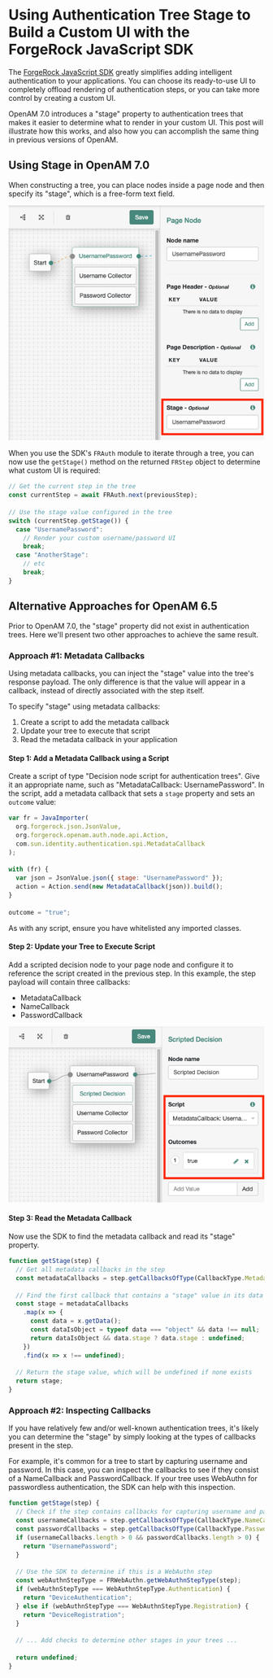 # Using Authentication Tree Stage to Build a Custom UI with the ForgeRock JavaScript SDK

The [ForgeRock JavaScript SDK](https://sdks.forgerock.com/javascript/index/) greatly simplifies adding intelligent authentication to your applications. You can choose its ready-to-use UI to completely offload rendering of authentication steps, or you can take more control by creating a custom UI.

OpenAM 7.0 introduces a "stage" property to authentication trees that makes it easier to determine what to render in your custom UI. This post will illustrate how this works, and also how you can accomplish the same thing in previous versions of OpenAM.

## Using Stage in OpenAM 7.0

When constructing a tree, you can place nodes inside a page node and then specify its "stage", which is a free-form text field.

![Stage property in OpenAM 7.0 trees](img/am7_editor_stage.png)

When you use the SDK's `FRAuth` module to iterate through a tree, you can now use the `getStage()` method on the returned `FRStep` object to determine what custom UI is required:

```ts
// Get the current step in the tree
const currentStep = await FRAuth.next(previousStep);

// Use the stage value configured in the tree
switch (currentStep.getStage()) {
  case "UsernamePassword":
    // Render your custom username/password UI
    break;
  case "AnotherStage":
    // etc
    break;
}
```

## Alternative Approaches for OpenAM 6.5

Prior to OpenAM 7.0, the "stage" property did not exist in authentication trees. Here we'll present two other approaches to achieve the same result.

### Approach #1: Metadata Callbacks

Using metadata callbacks, you can inject the "stage" value into the tree's response payload. The only difference is that the value will appear in a callback, instead of directly associated with the step itself.

To specify "stage" using metadata callbacks:

1. Create a script to add the metadata callback
1. Update your tree to execute that script
1. Read the metadata callback in your application

#### Step 1: Add a Metadata Callback using a Script

Create a script of type "Decision node script for authentication trees". Give it an appropriate name, such as "MetadataCallback: UsernamePassword". In the script, add a metadata callback that sets a `stage` property and sets an `outcome` value:

```js
var fr = JavaImporter(
  org.forgerock.json.JsonValue,
  org.forgerock.openam.auth.node.api.Action,
  com.sun.identity.authentication.spi.MetadataCallback
);

with (fr) {
  var json = JsonValue.json({ stage: "UsernamePassword" });
  action = Action.send(new MetadataCallback(json)).build();
}

outcome = "true";
```

As with any script, ensure you have whitelisted any imported classes.

#### Step 2: Update your Tree to Execute Script

Add a scripted decision node to your page node and configure it to reference the script created in the previous step. In this example, the step payload will contain three callbacks:

- MetadataCallback
- NameCallback
- PasswordCallback

![Scripted Decision Node to add stage](img/scripted_decision_node.png)

#### Step 3: Read the Metadata Callback

Now use the SDK to find the metadata callback and read its "stage" property.

```js
function getStage(step) {
  // Get all metadata callbacks in the step
  const metadataCallbacks = step.getCallbacksOfType(CallbackType.MetadataCallback);

  // Find the first callback that contains a "stage" value in its data
  const stage = metadataCallbacks
    .map(x => {
      const data = x.getData();
      const dataIsObject = typeof data === "object" && data !== null;
      return dataIsObject && data.stage ? data.stage : undefined;
    })
    .find(x => x !== undefined);

  // Return the stage value, which will be undefined if none exists
  return stage;
}
```

### Approach #2: Inspecting Callbacks

If you have relatively few and/or well-known authentication trees, it's likely you can determine the "stage" by simply looking at the types of callbacks present in the step.

For example, it's common for a tree to start by capturing username and password. In this case, you can inspect the callbacks to see if they consist of a NameCallback and PasswordCallback. If your tree uses WebAuthn for passwordless authentication, the SDK can help with this inspection.

```js
function getStage(step) {
  // Check if the step contains callbacks for capturing username and password
  const usernameCallbacks = step.getCallbacksOfType(CallbackType.NameCallback);
  const passwordCallbacks = step.getCallbacksOfType(CallbackType.PasswordCallback);
  if (usernameCallbacks.length > 0 && passwordCallbacks.length > 0) {
    return "UsernamePassword";
  }

  // Use the SDK to determine if this is a WebAuthn step
  const webAuthnStepType = FRWebAuthn.getWebAuthnStepType(step);
  if (webAuthnStepType === WebAuthnStepType.Authentication) {
    return "DeviceAuthentication";
  } else if (webAuthnStepType === WebAuthnStepType.Registration) {
    return "DeviceRegistration";
  }

  // ... Add checks to determine other stages in your trees ...

  return undefined;
}
```
